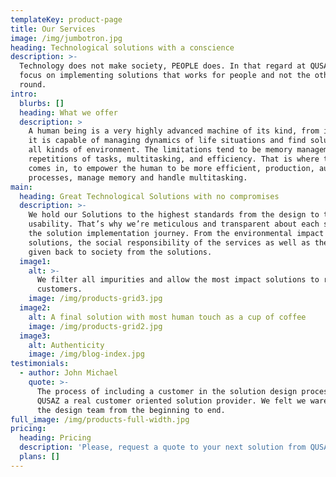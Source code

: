 ```yaml
---
templateKey: product-page
title: Our Services
image: /img/jumbotron.jpg
heading: Technological solutions with a conscience
description: >-
  Technology does not make society, PEOPLE does. In that regard at QUSAZ we
  focus on implementing solutions that works for people and not the other way
  round.
intro:
  blurbs: []
  heading: What we offer
  description: >
    A human being is a very highly advanced machine of its kind, from its nature
    it is capable of managing dynamics of life situations and find solutions for
    all kinds of environment. The limitations tend to be memory managements,
    repetitions of tasks, multitasking, and efficiency. That is where technology
    comes in, to empower the human to be more efficient, production, automate
    processes, manage memory and handle multitasking.
main:
  heading: Great Technological Solutions with no compromises
  description: >-
    We hold our Solutions to the highest standards from the design to the
    usability. That’s why we’re meticulous and transparent about each step of
    the solution implementation journey. From the environmental impact of our
    solutions, the social responsibility of the services as well as the value
    given back to society from the solutions.
  image1:
    alt: >-
      We filter all impurities and allow the most impact solutions to reach our
      customers.
    image: /img/products-grid3.jpg
  image2:
    alt: A final solution with most human touch as a cup of coffee
    image: /img/products-grid2.jpg
  image3:
    alt: Authenticity
    image: /img/blog-index.jpg
testimonials:
  - author: John Michael
    quote: >-
      The process of including a customer in the solution design process, makes
      QUSAZ a real customer oriented solution provider. We felt we ware part of
      the design team from the beginning to end.
full_image: /img/products-full-width.jpg
pricing:
  heading: Pricing
  description: 'Please, request a quote to your next solution from QUSAZ'
  plans: []
---
```



